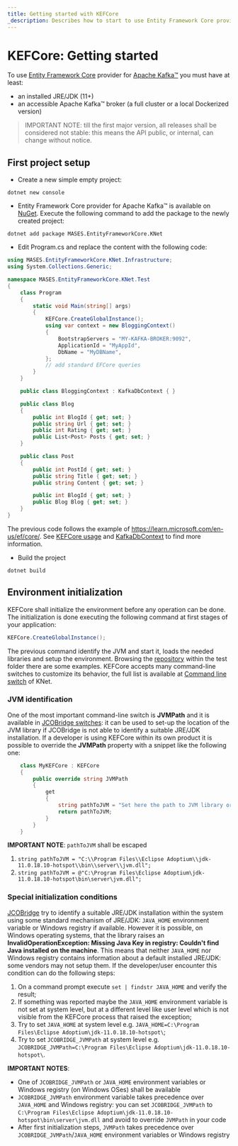 ```yaml
---
title: Getting started with KEFCore
_description: Describes how to start to use Entity Framework Core provider for Apache Kafka™
---
```


# KEFCore: Getting started

To use [Entity Framework Core](https://learn.microsoft.com/it-it/ef/core/) provider for [Apache Kafka™](https://kafka.apache.org/) you must have at least:
- an installed JRE/JDK (11+)
- an accessible Apache Kafka™ broker (a full cluster or a local Dockerized version)

> IMPORTANT NOTE: till the first major version, all releases shall be considered not stable: this means the API public, or internal, can change without notice.

## First project setup

- Create a new simple empty project:

```pwsh
dotnet new console
```

- Entity Framework Core provider for Apache Kafka™ is available on [NuGet](https://www.nuget.org/packages/MASES.EntityFrameworkCore.KNet). Execute the following command to add the package to the newly created project:

```pwsh
dotnet add package MASES.EntityFrameworkCore.KNet
```

- Edit Program.cs and replace the content with the following code:

```c#
using MASES.EntityFrameworkCore.KNet.Infrastructure;
using System.Collections.Generic;

namespace MASES.EntityFrameworkCore.KNet.Test
{
    class Program
    {
        static void Main(string[] args)
        {
            KEFCore.CreateGlobalInstance();
            using var context = new BloggingContext()
            {
                BootstrapServers = "MY-KAFKA-BROKER:9092",
                ApplicationId = "MyAppId",
                DbName = "MyDBName",
            };
            // add standard EFCore queries
        }
    }

    public class BloggingContext : KafkaDbContext { }

    public class Blog
    {
        public int BlogId { get; set; }
        public string Url { get; set; }
        public int Rating { get; set; }
        public List<Post> Posts { get; set; }
    }

    public class Post
    {
        public int PostId { get; set; }
        public string Title { get; set; }
        public string Content { get; set; }

        public int BlogId { get; set; }
        public Blog Blog { get; set; }
    }
}
```

The previous code follows the example of https://learn.microsoft.com/en-us/ef/core/. See [KEFCore usage](usage.md) and [KafkaDbContext](kafkadbcontext.md) to find more information.

- Build the project

```pwsh
dotnet build
```

## Environment initialization

KEFCore shall initialize the environment before any operation can be done. The initialization is done executing the following command at first stages of your application:

```c#
KEFCore.CreateGlobalInstance();
```

The previous command identify the JVM and start it, loads the needed libraries and setup the environment. Browsing the [repository](https://github.com/masesgroup/KEFCore) within the test folder there are some examples.
KEFCore accepts many command-line switches to customize its behavior, the full list is available at [Command line switch](https://masesgroup.github.io/KNet/articles/commandlineswitch.html) of KNet.

### JVM identification

One of the most important command-line switch is **JVMPath** and it is available in [JCOBridge switches](https://www.jcobridge.com/net-examples/command-line-options/): it can be used to set-up the location of the JVM library if JCOBridge is not able to identify a suitable JRE/JDK installation.
If a developer is using KEFCore within its own product it is possible to override the **JVMPath** property with a snippet like the following one:

```c#
    class MyKEFCore : KEFCore
    {
        public override string JVMPath
        {
            get
            {
                string pathToJVM = "Set here the path to JVM library or use your own search method";
                return pathToJVM;
            }
        }
    }
```

**IMPORTANT NOTE**: `pathToJVM` shall be escaped
1. `string pathToJVM = "C:\\Program Files\\Eclipse Adoptium\\jdk-11.0.18.10-hotspot\\bin\\server\\jvm.dll";`
2. `string pathToJVM = @"C:\Program Files\Eclipse Adoptium\jdk-11.0.18.10-hotspot\bin\server\jvm.dll";`


### Special initialization conditions

[JCOBridge](https://www.jcobridge.com/) try to identify a suitable JRE/JDK installation within the system using some standard mechanism of JRE/JDK: `JAVA_HOME` environment variable or Windows registry if available.
However it is possible, on Windows operating systems, that the library raises an **InvalidOperationException: Missing Java Key in registry: Couldn't find Java installed on the machine**.
This means that neither `JAVA_HOME` nor Windows registry contains information about a default installed JRE/JDK: some vendors may not setup them.
If the developer/user encounter this condition can do the following steps:
1. On a command prompt execute `set | findstr JAVA_HOME` and verify the result;
2. If something was reported maybe the `JAVA_HOME` environment variable is not set at system level, but at a different level like user level which is not visible from the KEFCore process that raised the exception;
3. Try to set `JAVA_HOME` at system level e.g. `JAVA_HOME=C:\Program Files\Eclipse Adoptium\jdk-11.0.18.10-hotspot\`;
4. Try to set `JCOBRIDGE_JVMPath` at system level e.g. `JCOBRIDGE_JVMPath=C:\Program Files\Eclipse Adoptium\jdk-11.0.18.10-hotspot\`.

**IMPORTANT NOTES**:
- One of `JCOBRIDGE_JVMPath` or `JAVA_HOME` environment variables or Windows registry (on Windows OSes) shall be available
- `JCOBRIDGE_JVMPath` environment variable takes precedence over `JAVA_HOME` and Windows registry: you can set `JCOBRIDGE_JVMPath` to `C:\Program Files\Eclipse Adoptium\jdk-11.0.18.10-hotspot\bin\server\jvm.dll` and avoid to override `JVMPath` in your code
- After first initialization steps, `JVMPath` takes precedence over `JCOBRIDGE_JVMPath`/`JAVA_HOME` environment variables or Windows registry